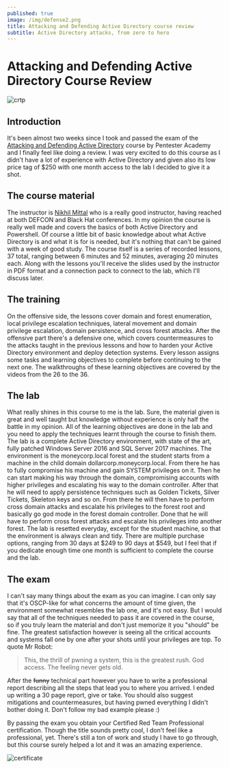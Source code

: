 ```yaml
---
published: true
image: /img/defense2.png
title: Attacking and Defending Active Directory course review
subtitle: Active Directory attacks, from zero to hero
---
```

# Attacking and Defending Active Directory Course Review

![crtp]({{site.baseurl}}/img/activedirectorylab.png)

## Introduction
It's been almost two weeks since I took and passed the exam of the [Attacking and Defending Active Directory](https://www.pentesteracademy.com/activedirectorylab) course by Pentester Academy and I finally feel like doing a review. I was very excited to do this course as I didn't have a lot of experience with Active Directory and given also its low price tag of $250 with one month access to the lab I decided to give it a shot.

## The course material
The instructor is [Nikhil Mittal](https://www.linkedin.com/in/mittalnikhil/) who is a really good instructor, having reached at both DEFCON and Black Hat conferences. In my opinion the course is really well made and covers the basics of both Active Directory and Powershell. Of course a little bit of basic knowledge about what Active Directory is and what it is for is needed, but it's nothing that can't be gained with a week of good study. The course itself is a series of recorded lessons, 37 total, ranging between 6 minutes and 52 minutes, averaging 20 minutes each. Along with the lessons you'll receive the slides used by the instructor in PDF format and a connection pack to connect to the lab, which I'll discuss later. 

## The training
On the offensive side, the lessons cover domain and forest enumeration, local privilege escalation techniques, lateral movement and domain privilege escalation, domain persistence, and cross forest attacks. After the offensive part there's a defensive one, which covers countermeasures to the attacks taught in the previous lessons and how to harden your Active Directory environment and deploy detection systems. Every lesson assigns some tasks and learning objectives to complete before continuing to the next one. The walkthroughs of these learning objectives are covered by the videos from the 26 to the 36.

## The lab
What really shines in this course to me is the lab. Sure, the material given is great and well taught but knowledge without experience is only half the battle in my opinion. All of the learning objectives are done in the lab and you need to apply the techniques learnt through the course to finish them. The lab is a complete Active Directory environment, with state of the art, fully patched Windows Server 2016 and SQL Server 2017 machines. The environment is the moneycorp.local forest and the student starts from a machine in the child domain dollarcorp.moneycorp.local. From there he has to fully compromise his machine and gain SYSTEM privileges on it. Then he can start making his way through the domain, compromising accounts with higher privileges and escalating his way to the domain controller. After that he will need to apply persistence techniques such as Golden Tickets, Silver Tickets, Skeleton keys and so on. From there he will then have to perform cross domain attacks and escalate his privileges to the forest root and basically go god mode in the forest domain controller. Done that he will have to perform cross forest attacks and escalate his privileges into another forest. The lab is resetted everyday, except for the student machine, so that the environment is always clean and tidy. There are multiple purchase options, ranging from 30 days at $249 to 90 days at $549, but I feel that if you dedicate enough time one month is sufficient to complete the course and the lab.

## The exam
I can't say many things about the exam as you can imagine. I can only say that it's OSCP-like for what concerns the amount of time given, the environment somewhat resembles the lab one, and it's not easy. But I would say that all of the techniques needed to pass it are covered in the course, so if you truly learn the material and don't just memorize it you "should" be fine. The greatest satisfaction however is seeing all the critical accounts and systems fall one by one after your shots until your privileges are top. To quote Mr Robot:

> This, the thrill of pwning a system, this is the greatest rush. God access. The feeling never gets old.

After the ~~funny~~ technical part however you have to write a professional report describing all the steps that lead you to where you arrived. I ended up writing a 30 page report, give or take. You should also suggest mitigations and countermeasures, but having pwned everything I didn't bother doing it. Don't follow my bad example please :)  

By passing the exam you obtain your Certified Red Team Professional certification. Though the title sounds pretty cool, I don't feel like a professional, yet. There's still a ton of work and study I have to go through, but this course surely helped a lot and it was an amazing experience.
  
  
![certificate](https://api.accredible.com/v1/frontend/credential_website_embed_image/certificate/13051381)
